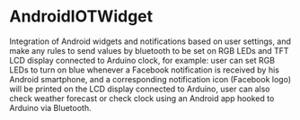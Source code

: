 # AndroidIOTWidget
Integration of  Android widgets and notifications based on user settings, and make any rules to send values by bluetooth to be set on RGB LEDs and TFT LCD display connected to Arduino clock, for example: user can set RGB LEDs to turn on blue whenever a Facebook notification is received by his Android smartphone, and a corresponding notification icon (Facebook logo) will be printed on the LCD display connected to Arduino, user can also check weather forecast or check clock using an Android app hooked to Arduino via Bluetooth. 
